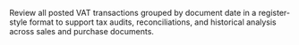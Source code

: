 Review all posted VAT transactions grouped by document date in a register-style format to support tax audits, reconciliations, and historical analysis across sales and purchase documents.